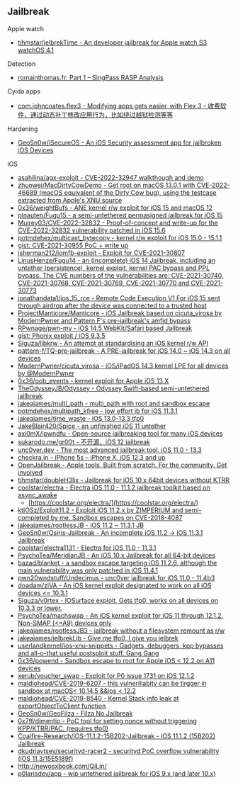 ## Jailbreak

Apple watch

* [tihmstar/jelbrekTime - An developer jailbreak for Apple watch S3 watchOS 4.1](https://github.com/tihmstar/jelbrekTime)

Detection

* [romainthomas.fr: Part 1 – SingPass RASP Analysis](https://www.romainthomas.fr/post/22-08-singpass-rasp-analysis/)

Cyida apps

* [com.johncoates.flex3 - Modifying apps gets easier, with Flex 3 - 收费软件，通过动态补丁修改应用行为，比如绕过越狱检测等等](http://cydia.saurik.com/package/com.johncoates.flex3/)

Hardening

* [GeoSn0w/iSecureOS - An iOS Security assessment app for jailbroken iOS Devices](https://github.com/GeoSn0w/iSecureOS)

iOS

* [asahilina/agx-exploit - CVE-2022-32947 walkthough and demo](https://github.com/asahilina/agx-exploit)
* [zhuowei/MacDirtyCowDemo - Get root on macOS 13.0.1 with CVE-2022-46689 (macOS equivalent of the Dirty Cow bug), using the testcase extracted from Apple's XNU source](https://github.com/zhuowei/MacDirtyCowDemo)
* [0x36/weightBufs - ANE kernel r/w exploit for iOS 15 and macOS 12](https://github.com/0x36/weightBufs)
* [pinauten/Fugu15 - a semi-untethered permasigned jailbreak for iOS 15](https://github.com/pinauten/Fugu15)
* [Muirey03/CVE-2022-32832 - Proof-of-concept and write-up for the CVE-2022-32832 vulnerability patched in iOS 15.6](https://github.com/Muirey03/CVE-2022-32832)
* [potmdehex/multicast_bytecopy - kernel r/w exploit for iOS 15.0 - 15.1.1](https://github.com/potmdehex/multicast_bytecopy)
* [gist: CVE-2021-30955 PoC + write up](https://gist.github.com/jakeajames/37f72c58c775bfbdda3aa9575149a8aa#file-writeup-pdf)
* [jsherman212/iomfb-exploit - Exploit for CVE-2021-30807](https://github.com/jsherman212/iomfb-exploit)
* [LinusHenze/Fugu14 - an (incomplete) iOS 14 Jailbreak, including an untether (persistence), kernel exploit, kernel PAC bypass and PPL bypass. The CVE numbers of the vulnerabilities are: CVE-2021-30740, CVE-2021-30768, CVE-2021-30769, CVE-2021-30770 and CVE-2021-30773](https://github.com/LinusHenze/Fugu14)
* [jonathandata1/ios_15_rce - Remote Code Execution V1 For iOS 15 sent through airdrop after the device was connected to a trusted host](https://github.com/jonathandata1/ios_15_rce)
* [ProjectManticore/Manticore - iOS Jailbreak based on cicuta_virosa by ModernPwner and Pattern F's pre-jailbreak's amfid bypass](https://github.com/ProjectManticore/Manticore)
* [RPwnage/pwn-my - iOS 14.5 WebKit/Safari based Jailbreak](https://github.com/RPwnage/pwn-my)
* [gist: Phonix exploit / iOS 9.3.5](https://gist.github.com/Siguza/96ae6d6806e974199b1d44ffffca5331)
* [Siguza/libkrw - An attempt at standardising an iOS kernel r/w API](https://github.com/Siguza/libkrw)
* [pattern-f/TQ-pre-jailbreak - A PRE-jailbreak for iOS 14.0 ~ iOS 14.3 on all devices](https://github.com/pattern-f/TQ-pre-jailbreak)
* [ModernPwner/cicuta_virosa - iOS/iPadOS 14.3 kernel LPE for all devices by @ModernPwner](https://github.com/ModernPwner/cicuta_virosa)
* [0x36/oob_events - kernel exploit for Apple iOS 13.X](https://github.com/0x36/oob_events)
* [TheOdysseyJB/Odyssey - Odyssey Swift-based semi-untethered jailbreak](https://github.com/TheOdysseyJB/Odyssey)
* [jakeajames/multi_path - multi_path with root and sandbox escape](https://github.com/jakeajames/multi_path)
* [potmdehex/multipath_kfree - low effort jb for iOS 11.3.1](https://github.com/potmdehex/multipath_kfree)
* [jakeajames/time_waste - iOS 13.0-13.3 tfp0](https://github.com/jakeajames/time_waste)
* [JakeBlair420/Spice - an unfinished iOS 11 untether](https://github.com/JakeBlair420/Spice)
* [axi0mX/ipwndfu - Open-source jailbreaking tool for many iOS devices](https://github.com/axi0mX/ipwndfu)
* [sukarodo.me/gr00t - 不开源，iOS 12 jailbreak](https://sukarodo.me/gr00t/)
* [unc0ver.dev - The most advanced jailbreak tool. iOS 11.0 - 13.3](https://unc0ver.dev/)
* [checkra.in - iPhone 5s – iPhone X, iOS 12.3 and up](https://checkra.in/)
* [OpenJailbreak - Apple tools. Built from scratch. For the community. Get involved](https://github.com/OpenJailbreak)
* [tihmstar/doubleH3lix - Jailbreak for iOS 10.x 64bit devices without KTRR](https://github.com/tihmstar/doubleH3lix)
* [coolstar/electra - Electra iOS 11.0 - 11.1.2 jailbreak toolkit based on async_awake](https://github.com/coolstar/electra)
  * [https://coolstar.org/electra/](https://coolstar.org/electra/)
* [ktiOSz/Exploit11.2 - Exploit iOS 11.2.x by ZIMPERIUM and semi-completed by me. Sandbox escapes on CVE-2018-4087](https://github.com/ktiOSz/Exploit11.2)
* [jakeajames/rootlessJB - iOS 11.2 ~ 11.3.1 JB](https://github.com/jakeajames/rootlessJB)
* [GeoSn0w/Osiris-Jailbreak - An incomplete iOS 11.2 -> iOS 11.3.1 Jailbreak](https://github.com/GeoSn0w/Osiris-Jailbreak)
* [coolstar/electra1131 - Electra for iOS 11.0 - 11.3.1](https://github.com/coolstar/electra1131)
* [PsychoTea/MeridianJB - An iOS 10.x Jailbreak for all 64-bit devices](https://github.com/PsychoTea/MeridianJB)
* [bazad/blanket - a sandbox escape targeting iOS 11.2.6, although the main vulnerability was only patched in iOS 11.4.1](https://github.com/bazad/blanket)
* [pwn20wndstuff/Undecimus - unc0ver jailbreak for iOS 11.0 - 11.4b3](https://github.com/pwn20wndstuff/Undecimus)
* [doadam/ziVA - An iOS kernel exploit designated to work on all iOS devices <= 10.3.1](https://github.com/doadam/ziVA)
* [Siguza/v0rtex - IOSurface exploit, Gets tfp0, works on all devices on 10.3.3 or lower.](https://github.com/Siguza/v0rtex/)
* [PsychoTea/machswap - An iOS kernel exploit for iOS 11 through 12.1.2. Non-SMAP (<=A9) devices only](https://github.com/PsychoTea/machswap)
* [jakeajames/rootlessJB3 - jailbreak without a filesystem remount as r/w](https://github.com/jakeajames/rootlessJB3)
* [jakeajames/jelbrekLib - Give me tfp0, I give you jelbrek](https://github.com/jakeajames/jelbrekLib)
* [userlandkernel/ios-xnu-snippets - Gadgets, debuggers, kpp bypasses and all-o-that useful postsploit stuff. Gang Gang](https://github.com/userlandkernel/ios-xnu-snippets)
* [0x36/powend - Sandbox escape to root for Apple iOS < 12.2 on A11 devices](https://github.com/0x36/powend)
* [xerub/voucher_swap - Exploit for P0 issue 1731 on iOS 12.1.2](https://github.com/xerub/voucher_swap)
* [maldiohead/CVE-2019-6207 - this vulneriliabity can be tirgger in sandbox at macOS< 10.14.5 &&ios < 12.2](https://github.com/maldiohead/CVE-2019-6207)
* [maldiohead/CVE-2019-8540 - Kernel Stack info leak at exportObjectToClient function](https://github.com/maldiohead/CVE-2019-8540)
* [GeoSn0w/GeoFilza - Filza No Jailbreak](https://github.com/GeoSn0w/GeoFilza)
* [0x7ff/dimentio - PoC tool for setting nonce without triggering KPP/KTRR/PAC. (requires tfp0)](https://github.com/0x7ff/dimentio)
* [Coalfire-Research/iOS-11.1.2-15B202-Jailbreak - iOS 11.1.2 (15B202) Jailbreak](https://github.com/Coalfire-Research/iOS-11.1.2-15B202-Jailbreak)
* [dkudriavtsev/securityd-racer2 - securityd PoC overflow vulnerability (iOS 11.3/15E5189f)](https://github.com/dkudriavtsev/securityd-racer2)
* http://newosxbook.com/QiLin/
* [p0larisdev/app - wip untethered jailbreak for iOS 9.x (and later 10.x)](https://github.com/p0larisdev/app)